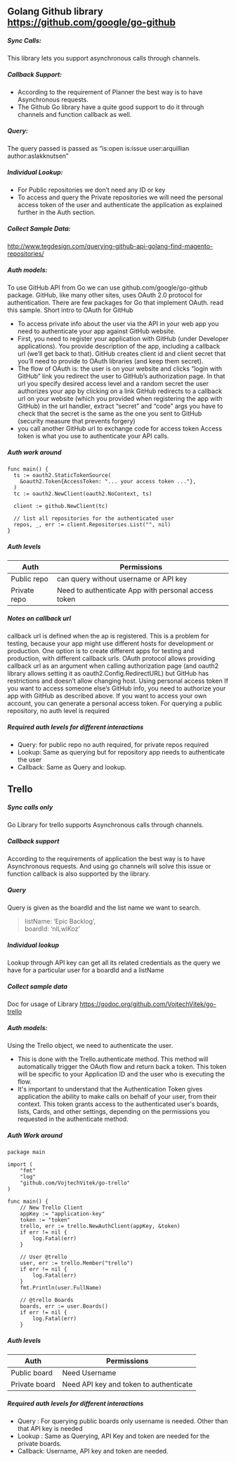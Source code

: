 ## Golang Github library https://github.com/google/go-github

##### Sync Calls:
This library lets you support asynchronous calls through channels.

##### Callback Support:
* According to the requirement of Planner the best way is to have Asynchronous requests.
* The Github Go library have a quite good support to do it through channels and function callback as well.

##### Query:
The query passed is passed as “is:open is:issue user:arquillian author:aslakknutsen”

##### Individual Lookup:
* For Public repositories we don’t need any ID or key
* To access and query the Private repositories we will need the personal access token of the user and authenticate the application as explained further in the Auth section.

##### Collect Sample Data:
http://www.tegdesign.com/querying-github-api-golang-find-magento-repositories/

##### Auth models:
To use GitHub API from Go we can use github.com/google/go-github package. GitHub, like many other sites, uses OAuth 2.0 protocol for authentication. There are few packages for Go that implement OAuth. read this sample.
Short intro to OAuth for GitHub
* To access private info about the user via the API in your web app you need to authenticate your app against GitHub website.
* First, you need to register your application with GitHub (under Developer applications). You provide description of the app, including a callback url (we’ll get back to that). GitHub creates client id and client secret that you’ll need to provide to OAuth libraries (and keep them secret).
* The flow of OAuth is:
the user is on your website and clicks “login with GitHub” link
you redirect the user to GitHub’s authorization page. In that url you specify desired access level and a random secret
the user authorizes your app by clicking on a link
GitHub redirects to a callback url on your website (which you provided when registering the app with GitHub)
in the url handler, extract “secret” and “code” args
you have to check that the secret is the same as the one you sent to GitHub (security measure that prevents forgery)
* you call another GitHub url to exchange code for access token
Access token is what you use to authenticate your API calls.

##### Auth work around

```golang
func main() {
  ts := oauth2.StaticTokenSource(
    &oauth2.Token{AccessToken: "... your access token ..."},
  )
  tc := oauth2.NewClient(oauth2.NoContext, ts)

  client := github.NewClient(tc)

  // list all repositories for the authenticated user
  repos, _, err := client.Repositories.List("", nil)
}
```

##### Auth levels

Auth | Permissions
------- | ---------
Public repo   | can query without username or API key
Private repo  | Need to authenticate App with personal access token

##### Notes on callback url
callback url is defined when the ap is registered. This is a problem for testing, because your app might use different hosts for development or production. One option is to create different apps for testing and production, with different callback urls. OAuth protocol allows providing callback url as an argument when calling authorization page (and oauth2 library allows setting it as oauth2.Config.RedirectURL) but GitHub has restrictions and doesn’t allow changing host.
Using personal access token
If you want to access someone else’s GitHub info, you need to authorize your app with GitHub as described above. If you want to access your own account, you can generate a personal access token.
For querying a public repository, no auth level is required


##### Required auth levels for different interactions
* Query: for public repo no auth required, for private repos required
* Lookup: Same as querying but for repository app needs to authenticate the user
* Callback: Same as Query and lookup.


## Trello

##### Sync calls only
Go Library for trello supports Asynchronous calls through channels.

##### Callback support
According to the requirements of application the best way is to have Asynchronous requests. And using go channels will solve this issue or function callback is also supported by the library.

##### Query
Query is given as the boardId and the list name we want to    search.
>listName: ‘Epic Backlog’,  
>boardId: ‘nlLwlKoz’

##### Individual lookup
Lookup through API key can get all its related credentials as the query we have for a particular user for a boardId and a listName

##### Collect sample data
 Doc for usage of Library https://godoc.org/github.com/VojtechVitek/go-trello    

##### Auth models:
Using the Trello object, we need to authenticate the user.
* This is done with the Trello.authenticate method. This method will automatically trigger the OAuth flow and return back a token. This token will be specific to your Application ID and the user who is executing the flow.
* It's important to understand that the Authentication Token gives application the ability to make calls on behalf of your user, from their context. This token grants access to the authenticated user's boards, lists, Cards, and other settings, depending on the permissions you requested in the authenticate method.

##### Auth Work around
```golang
package main

import (
    "fmt"
    "log"
    "github.com/VojtechVitek/go-trello"
)

func main() {
    // New Trello Client
    appKey := "application-key"
    token := "token"
    trello, err := trello.NewAuthClient(appKey, &token)
    if err != nil {
        log.Fatal(err)
    }

    // User @trello
    user, err := trello.Member("trello")
    if err != nil {
        log.Fatal(err)
    }
    fmt.Println(user.FullName)

    // @trello Boards
    boards, err := user.Boards()
    if err != nil {
        log.Fatal(err)
    }
```

##### Auth levels

Auth | Permissions
------- | ---------
Public board   | Need Username
Private board  | Need API key and token to authenticate

##### Required auth levels for different interactions
* Query : For querying public boards only username is needed. Other than that API key is needed
* Lookup : Same as Querying, API Key and token are needed for the private boards.
* Callback: Username, API key and token are needed.
